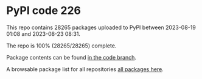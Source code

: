 # PyPI code 226

This repo contains 28265 packages uploaded to PyPI between 
2023-08-19 01:08 and 2023-08-23 08:31.

The repo is 100% (28265/28265) complete.

Package contents can be found [in the code branch](https://github.com/pypi-data/pypi-mirror-226/tree/code/packages).

A browsable package list for all repositories [all packages here](https://pypi-data.github.io/website/repositories/pypi-mirror-226).


